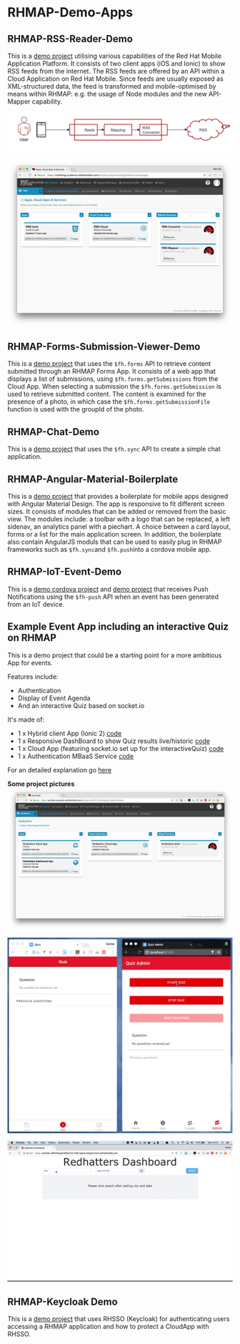# RHMAP-Demo-Apps
## RHMAP-RSS-Reader-Demo
This is a [demo project](https://github.com/mmetting/RHMAP-RSS-Reader-Demo) utilising various capabilities of the Red Hat Mobile Application Platform. It consists of two client apps (iOS and Ionic) to show RSS feeds from the internet. The RSS feeds are offered by an API within a Cloud Application on Red Hat Mobile. Since feeds are usually exposed as XML-structured data, the feed is transformed and mobile-optimised by means within RHMAP: e.g. the usage of Node modules and the new API-Mapper capability.

![alt text](./pictures/overview.png "Overview")

![alt text](./pictures/project.png "Project")

## RHMAP-Forms-Submission-Viewer-Demo
This is a [demo project](https://github.com/torbjorndahlen/formsdemo) that uses the `$fh.forms` API to retrieve content submitted through an RHMAP Forms App. It consists of a web app that displays a list of submissions, using `$fh.forms.getSubmissions` from the Cloud App. When selecting a submission the `$fh.forms.getSubmission` is used to retrieve submitted content. The content is examined for the presence of a photo, in which case the `$fh.forms.getSubmissionFile` function is used with the groupId of the photo.

## RHMAP-Chat-Demo
This is a [demo project](https://github.com/torbjorndahlen/kollegornaserver) that uses the `$fh.sync` API to create a simple chat application.

## RHMAP-Angular-Material-Boilerplate
This is a [demo project](https://github.com/torbjorndahlen/md-boilerplate) that provides a boilerplate for mobile apps designed with Angular Material Design. The app is responsive to fit different screen sizes.
It consists of modules that can be added or removed from the basic view. The modules include: a toolbar with a logo that can be replaced, a left sidenav, an analytics panel with a piechart. A choice between a card layout, forms or a list for the main application screen. In addition, the boilerplate also contain AngularJS moduls that can be used to easily plug in RHMAP frameworks such as `$fh.sync`and `$fh.push`into a cordova mobile app.

## RHMAP-IoT-Event-Demo
This is a [demo cordova project](https://github.com/torbjorndahlen/IoTEvent-Demo-App-Client) and [demo project](https://github.com/torbjorndahlen/IoTEvent-Demo-App) that receives Push Notifications using the `$fh-push` API when an event has been generated from an IoT device.

## Example Event App including an interactive Quiz on RHMAP
This is a demo project that could be a starting point for a more ambitious App for events.

Features include:

* Authentication
* Display of Event Agenda
* And an interactive Quiz based on socket.io

It's made of:

* 1 x Hybrid client App (Ionic 2) [code](https://github.com/cvicens/Redhatters-Client-App)
* 1 x Responsive DashBoard to show Quiz results live/historic [code](https://github.com/cvicens/Redhatters-Dashboard-App)
* 1 x Cloud App (featuring socket.io set up for the interactiveQuiz) [code](https://github.com/cvicens/Redhatters-Cloud-App)
* 1 x Authentication MBaaS Service [code](https://github.com/cvicens/Redhatters-Auth)

For an detailed explanation go [here](https://github.com/cvicens/Redhatters-Project)

**Some project pictures**
![Event App Project](./pictures/redhatters-project.png "Project")

![Event App Demo](./pictures/redhatters-quiz-demo_v1.0.gif "Client App Demo")

![Event App Dashboard](./pictures/redhatters-dashboard-v1.0.gif "Dashboard")


## RHMAP-Keycloak Demo
This is a [demo project](https://github.com/torbjorndahlen/rhmap-keycloak) that
uses RHSSO (Keycloak) for authenticating users accessing a RHMAP application and how to protect a CloudApp with RHSSO.
